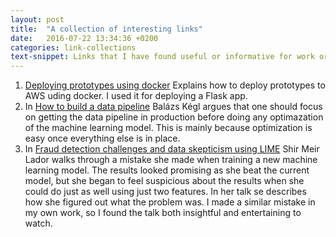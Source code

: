 ```yaml
---
layout: post
title:  "A collection of interesting links"
date:   2016-07-22 13:34:36 +0200
categories: link-collections
text-snippet: Links that I have found useful or informative for work or personal machine learning projects.
---
```

1. [Deploying prototypes using docker](http://mads-hartmann.com/2017/08/20/deploying-prototypes-using-docker.html) Explains how to deploy prototypes to AWS uding docker. I used it for deploying a Flask app.
1. In [How to build a data pipeline](https://medium.com/towards-data-science/how-to-build-a-data-science-pipeline-f24341848045) Balázs Kégl argues that one should focus on getting the data pipeline in production before doing any optimazation of the machine learning model. This is mainly because optimization is easy once everything else is in place.
1. In [Fraud detection challenges and data skepticism using LIME](https://www.youtube.com/watch?v=HcaAKI1tVGM&t=32s) Shir Meir Lador walks through a mistake she made when training a new machine learning model. The results looked promising as she beat the current model, but she began to feel suspicious about the results when she could do just as well using just two features. In her talk se describes how she figured out what the problem was. I made a similar mistake in my own work, so I found the talk both insightful and entertaining to watch.

